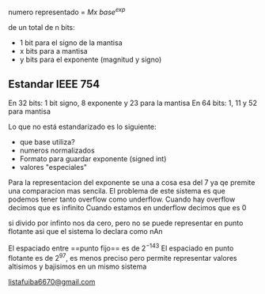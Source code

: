 numero representado = $Mx \ base^{exp}$

de un total de n bits:
- 1 bit para el signo de la mantisa
- x bits para a mantisa
- y bits para el exponente (magnitud  y signo)
## Estandar IEEE 754
En 32 bits: 1 bit signo, 8 exponente y 23 para la mantisa
En 64 bits: 1, 11 y 52 para mantisa

Lo que no está estandarizado es lo siguiente: 
-  que base utiliza?
- numeros normalizados
- Formato para guardar exponente (signed int)
- valores "especiales"


Para la representacion del exponente se una a cosa esa del 7 ya qe premite una comparacion mas sencila. El problema de este sistema es que podemos tener tanto overflow como underflow. 
Cuando hay overflow decimos que es infinito
Cuando estamos en underflow decimos que es 0

si divido por infinto nos da cero, pero no se puede representar en punto flotante asi que el sistema lo declara como nAn

El espaciado entre ==punto fijo== es de $2^{-143}$
El espaciado en punto flotante es de $2^{97}$, es menos preciso pero permite representar valores altisimos y bajisimos en un mismo sistema

listafuiba6670@gmail.com